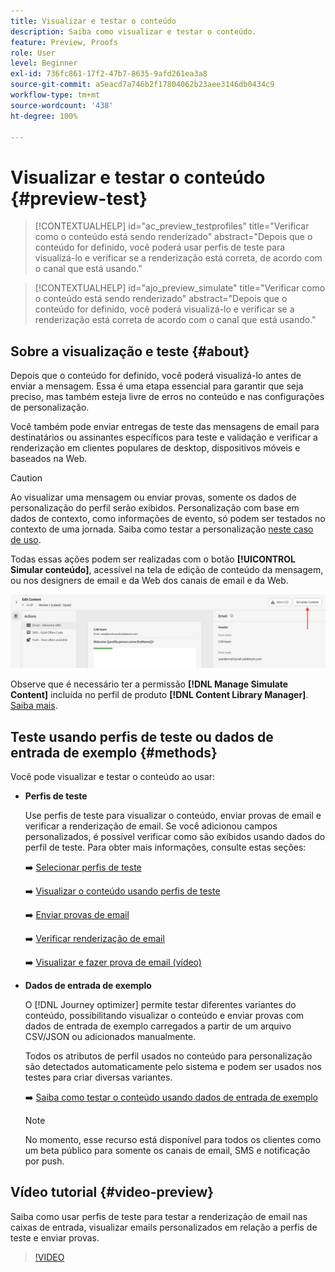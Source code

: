 ```yaml
---
title: Visualizar e testar o conteúdo
description: Saiba como visualizar e testar o conteúdo.
feature: Preview, Proofs
role: User
level: Beginner
exl-id: 736fc861-17f2-47b7-8635-9afd261ea3a8
source-git-commit: a5eacd7a746b2f17804062b23aee3146db0434c9
workflow-type: tm+mt
source-wordcount: '438'
ht-degree: 100%

---
```


# Visualizar e testar o conteúdo {#preview-test}

>[!CONTEXTUALHELP]
>id="ac_preview_testprofiles"
>title="Verificar como o conteúdo está sendo renderizado"
>abstract="Depois que o conteúdo for definido, você poderá usar perfis de teste para visualizá-lo e verificar se a renderização está correta, de acordo com o canal que está usando."

>[!CONTEXTUALHELP]
>id="ajo_preview_simulate"
>title="Verificar como o conteúdo está sendo renderizado"
>abstract="Depois que o conteúdo for definido, você poderá visualizá-lo e verificar se a renderização está correta de acordo com o canal que está usando."

## Sobre a visualização e teste {#about}

Depois que o conteúdo for definido, você poderá visualizá-lo antes de enviar a mensagem. Essa é uma etapa essencial para garantir que seja preciso, mas também esteja livre de erros no conteúdo e nas configurações de personalização.

Você também pode enviar entregas de teste das mensagens de email para destinatários ou assinantes específicos para teste e validação e verificar a renderização em clientes populares de desktop, dispositivos móveis e baseados na Web.

>[!CAUTION]
>
>Ao visualizar uma mensagem ou enviar provas, somente os dados de personalização do perfil serão exibidos. Personalização com base em dados de contexto, como informações de evento, só podem ser testados no contexto de uma jornada. Saiba como testar a personalização [neste caso de uso](../personalization/personalization-use-case.md).

Todas essas ações podem ser realizadas com o botão **[!UICONTROL Simular conteúdo]**, acessível na tela de edição de conteúdo da mensagem, ou nos designers de email e da Web dos canais de email e da Web.

![](../email/assets/email-preview-button.png)

Observe que é necessário ter a permissão **[!DNL Manage Simulate Content]** incluída no perfil de produto **[!DNL Content Library Manager]**. [Saiba mais](../administration/ootb-product-profiles.md#content-library-manager).

## Teste usando perfis de teste ou dados de entrada de exemplo {#methods}

Você pode visualizar e testar o conteúdo ao usar:

* **Perfis de teste**

  Use perfis de teste para visualizar o conteúdo, enviar provas de email e verificar a renderização de email. Se você adicionou campos personalizados, é possível verificar como são exibidos usando dados do perfil de teste. Para obter mais informações, consulte estas seções:

  ➡️ [Selecionar perfis de teste](test-profiles.md)

  ➡️ [Visualizar o conteúdo usando perfis de teste](preview.md)

  ➡️ [Enviar provas de email](proofs.md)

  ➡️ [Verificar renderização de email](rendering.md)

  ➡️ [Visualizar e fazer prova de email (vídeo)](#video-preview)

* **Dados de entrada de exemplo**

  O [!DNL Journey optimizer] permite testar diferentes variantes do conteúdo, possibilitando visualizar o conteúdo e enviar provas com dados de entrada de exemplo carregados a partir de um arquivo CSV/JSON ou adicionados manualmente.

  Todos os atributos de perfil usados no conteúdo para personalização são detectados automaticamente pelo sistema e podem ser usados nos testes para criar diversas variantes.

  ➡️ [Saiba como testar o conteúdo usando dados de entrada de exemplo](../test-approve/simulate-sample-input.md)

  >[!NOTE]
  >
  >No momento, esse recurso está disponível para todos os clientes como um beta público para somente os canais de email, SMS e notificação por push.

## Vídeo tutorial {#video-preview}

Saiba como usar perfis de teste para testar a renderização de email nas caixas de entrada, visualizar emails personalizados em relação a perfis de teste e enviar provas.

>[!VIDEO](https://video.tv.adobe.com/v/3425026?quality=12)
